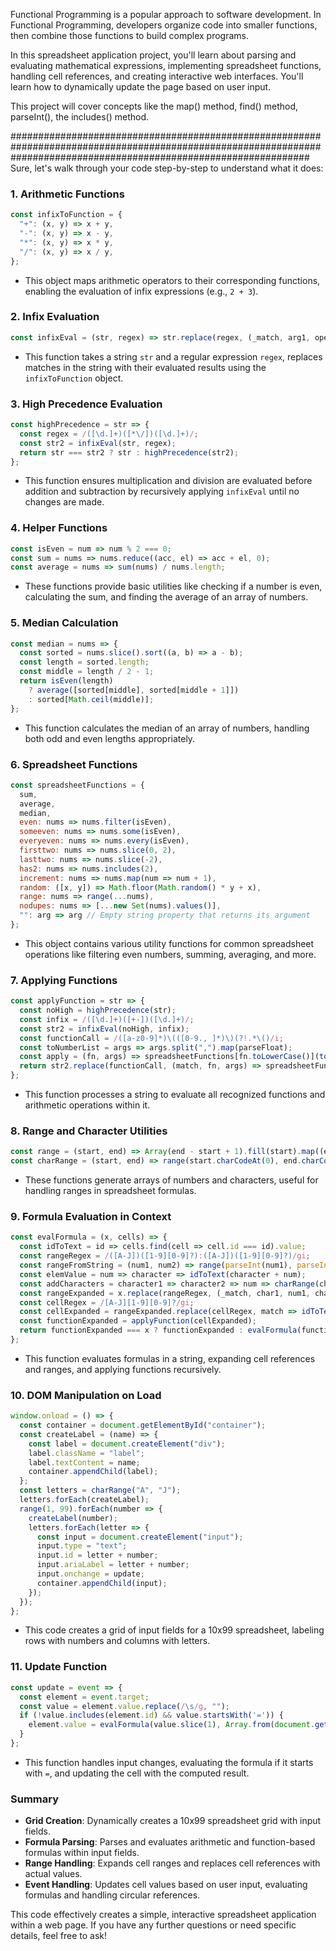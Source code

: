 Functional Programming is a popular approach to software development. In Functional Programming, developers organize code into smaller functions, then combine those functions to build complex programs.

In this spreadsheet application project, you'll learn about parsing and evaluating mathematical expressions, implementing spreadsheet functions, handling cell references, and creating interactive web interfaces. You'll learn how to dynamically update the page based on user input.

This project will cover concepts like the map() method, find() method, parseInt(), the includes() method.

######################################################################################################################################################################
Sure, let's walk through your code step-by-step to understand what it does:

### 1. Arithmetic Functions
```javascript
const infixToFunction = {
  "+": (x, y) => x + y,
  "-": (x, y) => x - y,
  "*": (x, y) => x * y,
  "/": (x, y) => x / y,
};
```
- This object maps arithmetic operators to their corresponding functions, enabling the evaluation of infix expressions (e.g., `2 + 3`).

### 2. Infix Evaluation
```javascript
const infixEval = (str, regex) => str.replace(regex, (_match, arg1, operator, arg2) => infixToFunction[operator](parseFloat(arg1), parseFloat(arg2)));
```
- This function takes a string `str` and a regular expression `regex`, replaces matches in the string with their evaluated results using the `infixToFunction` object.

### 3. High Precedence Evaluation
```javascript
const highPrecedence = str => {
  const regex = /([\d.]+)([*\/])([\d.]+)/;
  const str2 = infixEval(str, regex);
  return str === str2 ? str : highPrecedence(str2);
};
```
- This function ensures multiplication and division are evaluated before addition and subtraction by recursively applying `infixEval` until no changes are made.

### 4. Helper Functions
```javascript
const isEven = num => num % 2 === 0;
const sum = nums => nums.reduce((acc, el) => acc + el, 0);
const average = nums => sum(nums) / nums.length;
```
- These functions provide basic utilities like checking if a number is even, calculating the sum, and finding the average of an array of numbers.

### 5. Median Calculation
```javascript
const median = nums => {
  const sorted = nums.slice().sort((a, b) => a - b);
  const length = sorted.length;
  const middle = length / 2 - 1;
  return isEven(length)
    ? average([sorted[middle], sorted[middle + 1]])
    : sorted[Math.ceil(middle)];
};
```
- This function calculates the median of an array of numbers, handling both odd and even lengths appropriately.

### 6. Spreadsheet Functions
```javascript
const spreadsheetFunctions = {
  sum,
  average,
  median,
  even: nums => nums.filter(isEven),
  someeven: nums => nums.some(isEven),
  everyeven: nums => nums.every(isEven),
  firsttwo: nums => nums.slice(0, 2),
  lasttwo: nums => nums.slice(-2),
  has2: nums => nums.includes(2),
  increment: nums => nums.map(num => num + 1),
  random: ([x, y]) => Math.floor(Math.random() * y + x),
  range: nums => range(...nums),
  nodupes: nums => [...new Set(nums).values()],
  "": arg => arg // Empty string property that returns its argument
};
```
- This object contains various utility functions for common spreadsheet operations like filtering even numbers, summing, averaging, and more.

### 7. Applying Functions
```javascript
const applyFunction = str => {
  const noHigh = highPrecedence(str);
  const infix = /([\d.]+)([+-])([\d.]+)/;
  const str2 = infixEval(noHigh, infix);
  const functionCall = /([a-z0-9]*)\(([0-9., ]*)\)(?!.*\()/i;
  const toNumberList = args => args.split(",").map(parseFloat);
  const apply = (fn, args) => spreadsheetFunctions[fn.toLowerCase()](toNumberList(args));
  return str2.replace(functionCall, (match, fn, args) => spreadsheetFunctions.hasOwnProperty(fn.toLowerCase()) ? apply(fn, args) : match);
};
```
- This function processes a string to evaluate all recognized functions and arithmetic operations within it.

### 8. Range and Character Utilities
```javascript
const range = (start, end) => Array(end - start + 1).fill(start).map((element, index) => element + index);
const charRange = (start, end) => range(start.charCodeAt(0), end.charCodeAt(0)).map(code => String.fromCharCode(code));
```
- These functions generate arrays of numbers and characters, useful for handling ranges in spreadsheet formulas.

### 9. Formula Evaluation in Context
```javascript
const evalFormula = (x, cells) => {
  const idToText = id => cells.find(cell => cell.id === id).value;
  const rangeRegex = /([A-J])([1-9][0-9]?):([A-J])([1-9][0-9]?)/gi;
  const rangeFromString = (num1, num2) => range(parseInt(num1), parseInt(num2));
  const elemValue = num => character => idToText(character + num);
  const addCharacters = character1 => character2 => num => charRange(character1, character2).map(elemValue(num));
  const rangeExpanded = x.replace(rangeRegex, (_match, char1, num1, char2, num2) => rangeFromString(num1, num2).map(addCharacters(char1)(char2)));
  const cellRegex = /[A-J][1-9][0-9]?/gi;
  const cellExpanded = rangeExpanded.replace(cellRegex, match => idToText(match.toUpperCase()));
  const functionExpanded = applyFunction(cellExpanded);
  return functionExpanded === x ? functionExpanded : evalFormula(functionExpanded, cells);
};
```
- This function evaluates formulas in a string, expanding cell references and ranges, and applying functions recursively.

### 10. DOM Manipulation on Load
```javascript
window.onload = () => {
  const container = document.getElementById("container");
  const createLabel = (name) => {
    const label = document.createElement("div");
    label.className = "label";
    label.textContent = name;
    container.appendChild(label);
  };
  const letters = charRange("A", "J");
  letters.forEach(createLabel);
  range(1, 99).forEach(number => {
    createLabel(number);
    letters.forEach(letter => {
      const input = document.createElement("input");
      input.type = "text";
      input.id = letter + number;
      input.ariaLabel = letter + number;
      input.onchange = update;
      container.appendChild(input);
    });
  });
};
```
- This code creates a grid of input fields for a 10x99 spreadsheet, labeling rows with numbers and columns with letters.

### 11. Update Function
```javascript
const update = event => {
  const element = event.target;
  const value = element.value.replace(/\s/g, "");
  if (!value.includes(element.id) && value.startsWith('=')) {
    element.value = evalFormula(value.slice(1), Array.from(document.getElementById("container").children));
  }
};
```
- This function handles input changes, evaluating the formula if it starts with `=`, and updating the cell with the computed result.

### Summary
- **Grid Creation**: Dynamically creates a 10x99 spreadsheet grid with input fields.
- **Formula Parsing**: Parses and evaluates arithmetic and function-based formulas within input fields.
- **Range Handling**: Expands cell ranges and replaces cell references with actual values.
- **Event Handling**: Updates cell values based on user input, evaluating formulas and handling circular references.

This code effectively creates a simple, interactive spreadsheet application within a web page. If you have any further questions or need specific details, feel free to ask!